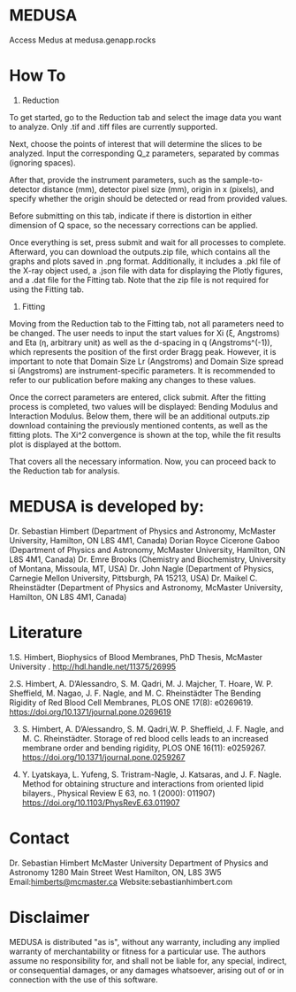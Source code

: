 # MEDUSA
Access Medus at medusa.genapp.rocks

# How To
1. Reduction

To get started, go to the Reduction tab and select the image data you want to analyze. Only .tif and .tiff files are currently supported.

Next, choose the points of interest that will determine the slices to be analyzed. Input the corresponding Q_z parameters, separated by commas (ignoring spaces).

After that, provide the instrument parameters, such as the sample-to-detector distance (mm), detector pixel size (mm), origin in x (pixels), and specify whether the origin should be detected or read from provided values.

Before submitting on this tab, indicate if there is distortion in either dimension of Q space, so the necessary corrections can be applied.

Once everything is set, press submit and wait for all processes to complete. Afterward, you can download the outputs.zip file, which contains all the graphs and plots saved in .png format. Additionally, it includes a .pkl file of the X-ray object used, a .json file with data for displaying the Plotly figures, and a .dat file for the Fitting tab. Note that the zip file is not required for using the Fitting tab.

1. Fitting

Moving from the Reduction tab to the Fitting tab, not all parameters need to be changed. The user needs to input the start values for Xi (ξ, Angstroms) and Eta (η, arbitrary unit) as well as the d-spacing in q (Angstroms^(-1)), which represents the position of the first order Bragg peak. However, it is important to note that Domain Size Lr (Angstroms) and Domain Size spread si (Angstroms) are instrument-specific parameters. It is recommended to refer to our publication before making any changes to these values.

Once the correct parameters are entered, click submit. After the fitting process is completed, two values will be displayed: Bending Modulus and Interaction Modulus. Below them, there will be an additional outputs.zip download containing the previously mentioned contents, as well as the fitting plots. The Xi^2 convergence is shown at the top, while the fit results plot is displayed at the bottom.

That covers all the necessary information. Now, you can proceed back to the Reduction tab for analysis.


# MEDUSA is developed by:

Dr. Sebastian Himbert (Department of Physics and Astronomy, McMaster University, Hamilton, ON L8S 4M1, Canada)
Dorian Royce Cicerone Gaboo (Department of Physics and Astronomy, McMaster University, Hamilton, ON L8S 4M1, Canada)
Dr. Emre Brooks (Chemistry and Biochemistry, University of Montana, Missoula, MT, USA)
Dr. John Nagle (Department of Physics, Carnegie Mellon University, Pittsburgh, PA 15213, USA)
Dr. Maikel C. Rheinstädter (Department of Physics and Astronomy, McMaster University, Hamilton, ON L8S 4M1, Canada)

# Literature

1.S. Himbert, Biophysics of Blood Membranes, PhD Thesis, McMaster University .  http://hdl.handle.net/11375/26995

2.S. Himbert, A. D’Alessandro, S. M. Qadri, M. J. Majcher, T. Hoare, W. P. Sheffield, M. Nagao, J. F. Nagle, and M. C. Rheinstädter The Bending Rigidity of Red Blood Cell Membranes, PLOS ONE 17(8): e0269619. https://doi.org/10.1371/journal.pone.0269619

3. S. Himbert, A. D’Alessandro, S. M. Qadri,W. P. Sheffield, J. F. Nagle, and M. C. Rheinstädter. Storage of red blood cells leads to an increased membrane order and bending rigidity, PLOS ONE 16(11): e0259267. https://doi.org/10.1371/journal.pone.0259267

4. Y. Lyatskaya, L. Yufeng, S. Tristram-Nagle, J. Katsaras, and J. F. Nagle. Method for obtaining structure and interactions from oriented lipid bilayers., Physical Review E 63, no. 1 (2000): 011907)  https://doi.org/10.1103/PhysRevE.63.011907

# Contact

Dr. Sebastian Himbert
McMaster University
Department of Physics and Astronomy
1280 Main Street West
Hamilton, ON, L8S 3W5
Email:himberts@mcmaster.ca
Website:sebastianhimbert.com

# Disclaimer

MEDUSA is distributed "as is", without any warranty, including any implied warranty of merchantability or fitness for a particular use. The authors assume no responsibility for, and shall not be liable for, any special, indirect, or consequential damages, or any damages whatsoever, arising out of or in connection with the use of this software.
